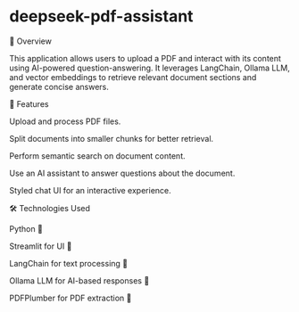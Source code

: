# deepseek-pdf-assistant
📌 Overview

This application allows users to upload a PDF and interact with its content using AI-powered question-answering. It leverages LangChain, Ollama LLM, and vector embeddings to retrieve relevant document sections and generate concise answers.

🚀 Features

Upload and process PDF files.

Split documents into smaller chunks for better retrieval.

Perform semantic search on document content.

Use an AI assistant to answer questions about the document.

Styled chat UI for an interactive experience.

🛠️ Technologies Used

Python 🐍

Streamlit for UI 🎨

LangChain for text processing 🔗

Ollama LLM for AI-based responses 🤖

PDFPlumber for PDF extraction 📄
